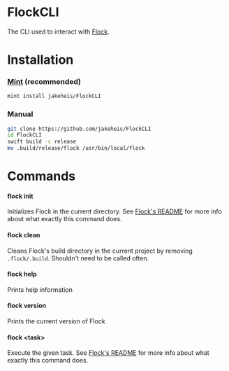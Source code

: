 # FlockCLI

The CLI used to interact with [Flock](https://github.com/jakeheis/Flock).

# Installation
### [Mint](https://github.com/yonaskolb/mint) (recommended)

```bash
mint install jakeheis/FlockCLI
```

### Manual
```bash
git clone https://github.com/jakeheis/FlockCLI
cd FlockCLI
swift build -c release
mv .build/release/flock /usr/bin/local/flock
```

# Commands
#### flock init          
Initializes Flock in the current directory. See [Flock's README](https://github.com/jakeheis/Flock/blob/master/README.md#init) for more info about what exactly this command does.

#### flock clean
Cleans Flock's build directory in the current project by removing `.flock/.build`. Shouldn't need to be called often.

#### flock help
Prints help information

#### flock version
Prints the current version of Flock

#### flock \<task\>
Execute the given task. See [Flock's README](https://github.com/jakeheis/Flock/blob/master/README.md#running-tasks) for more info about what exactly this command does.
